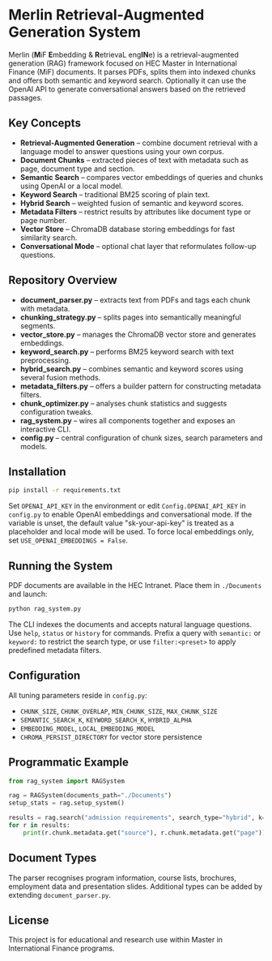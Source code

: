 # Merlin Retrieval-Augmented Generation System

Merlin (**M**iF **E**mbedding & **R**etrievaL eng**IN**e) is a retrieval-augmented generation (RAG) framework focused on HEC Master in International Finance (MiF) documents. It parses PDFs, splits them into indexed chunks and offers both semantic and keyword search. Optionally it can use the OpenAI API to generate conversational answers based on the retrieved passages.

## Key Concepts

- **Retrieval-Augmented Generation** – combine document retrieval with a language model to answer questions using your own corpus.
- **Document Chunks** – extracted pieces of text with metadata such as page, document type and section.
- **Semantic Search** – compares vector embeddings of queries and chunks using OpenAI or a local model.
- **Keyword Search** – traditional BM25 scoring of plain text.
- **Hybrid Search** – weighted fusion of semantic and keyword scores.
- **Metadata Filters** – restrict results by attributes like document type or page number.
- **Vector Store** – ChromaDB database storing embeddings for fast similarity search.
- **Conversational Mode** – optional chat layer that reformulates follow-up questions.

## Repository Overview

- **document_parser.py** – extracts text from PDFs and tags each chunk with metadata.
- **chunking_strategy.py** – splits pages into semantically meaningful segments.
- **vector_store.py** – manages the ChromaDB vector store and generates embeddings.
- **keyword_search.py** – performs BM25 keyword search with text preprocessing.
- **hybrid_search.py** – combines semantic and keyword scores using several fusion methods.
- **metadata_filters.py** – offers a builder pattern for constructing metadata filters.
- **chunk_optimizer.py** – analyses chunk statistics and suggests configuration tweaks.
- **rag_system.py** – wires all components together and exposes an interactive CLI.
- **config.py** – central configuration of chunk sizes, search parameters and models.

## Installation

```bash
pip install -r requirements.txt
```

Set `OPENAI_API_KEY` in the environment or edit `Config.OPENAI_API_KEY` in `config.py` to enable OpenAI embeddings and conversational mode. If the variable is unset, the default value "sk-your-api-key" is treated as a placeholder and local mode will be used. To force local embeddings only, set `USE_OPENAI_EMBEDDINGS = False`.

## Running the System

PDF documents are available in the HEC Intranet. Place them in `./Documents` and launch:

```bash
python rag_system.py
```

The CLI indexes the documents and accepts natural language questions. Use `help`, `status` or `history` for commands. Prefix a query with `semantic:` or `keyword:` to restrict the search type, or use `filter:<preset>` to apply predefined metadata filters.

## Configuration

All tuning parameters reside in `config.py`:

- `CHUNK_SIZE`, `CHUNK_OVERLAP`, `MIN_CHUNK_SIZE`, `MAX_CHUNK_SIZE`
- `SEMANTIC_SEARCH_K`, `KEYWORD_SEARCH_K`, `HYBRID_ALPHA`
- `EMBEDDING_MODEL`, `LOCAL_EMBEDDING_MODEL`
- `CHROMA_PERSIST_DIRECTORY` for vector store persistence

## Programmatic Example

```python
from rag_system import RAGSystem

rag = RAGSystem(documents_path="./Documents")
setup_stats = rag.setup_system()

results = rag.search("admission requirements", search_type="hybrid", k=5)
for r in results:
    print(r.chunk.metadata.get("source"), r.chunk.metadata.get("page"))
```

## Document Types

The parser recognises program information, course lists, brochures, employment data and presentation slides. Additional types can be added by extending `document_parser.py`.

## License

This project is for educational and research use within Master in International Finance programs.
